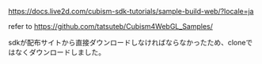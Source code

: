 https://docs.live2d.com/cubism-sdk-tutorials/sample-build-web/?locale=ja

refer to https://github.com/tatsuteb/Cubism4WebGL_Samples/

sdkが配布サイトから直接ダウンロードしなければならなかったため、cloneではなくダウンロードしました。


